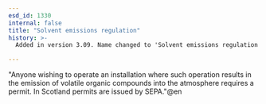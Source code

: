 ```yaml
---
esd_id: 1330
internal: false
title: "Solvent emissions regulation"
history: >-
  Added in version 3.09. Name changed to 'Solvent emissions regulation' in version 4.00.

---
```


"Anyone wishing to operate an installation where such operation results in the emission of volatile organic compounds into the atmosphere requires a permit.
In Scotland permits are issued by SEPA."@en

